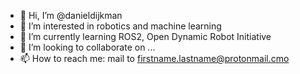 - 👋 Hi, I’m @danieldijkman
- 👀 I’m interested in robotics and machine learning
- 🌱 I’m currently learning ROS2, Open Dynamic Robot Initiative
- 💞️ I’m looking to collaborate on ...
- 📫 How to reach me: mail to firstname.lastname@protonmail.cmo

<!---
danieldijkman/danieldijkman is a ✨ special ✨ repository because its `README.md` (this file) appears on your GitHub profile.
You can click the Preview link to take a look at your changes.
--->
